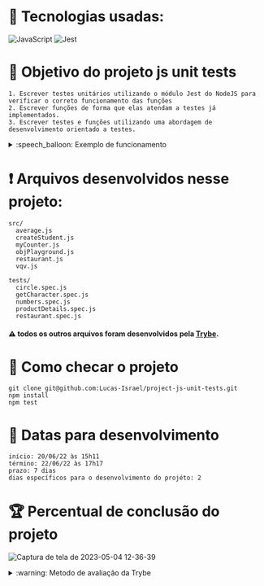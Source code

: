 # :toolbox: Tecnologias usadas:

![JavaScript](https://img.shields.io/badge/javascript-%23323330.svg?style=for-the-badge&logo=javascript&logoColor=%23F7DF1E)
![Jest](https://img.shields.io/badge/-jest-%23C21325?style=for-the-badge&logo=jest&logoColor=white)

# :open_book: Objetivo do projeto js unit tests

```
1. Escrever testes unitários utilizando o módulo Jest do NodeJS para verificar o correto funcionamento das funções
2. Escrever funções de forma que elas atendam a testes já implementados.
3. Escrever testes e funções utilizando uma abordagem de desenvolvimento orientado a testes.
```

<details>
  <summary>:speech_balloon: Exemplo de funcionamento</summary>
  
![Captura de tela de 2023-05-04 12-31-10](https://user-images.githubusercontent.com/104790267/236256147-2273ccf8-7435-41fd-9f0e-11267150d100.png)

  
</details>

# :heavy_exclamation_mark: Arquivos desenvolvidos nesse projeto:

```
src/
  average.js
  createStudent.js
  myCounter.js
  objPlayground.js
  restaurant.js
  vqv.js
  
tests/
  circle.spec.js
  getCharacter.spec.js
  numbers.spec.js
  productDetails.spec.js
  restaurant.spec.js
```

#### :warning: todos os outros arquivos foram desenvolvidos pela [Trybe](https://www.betrybe.com).

# :thinking: Como checar o projeto

```
git clone git@github.com:Lucas-Israel/project-js-unit-tests.git
npm install
npm test
```

# :calendar: Datas para desenvolvimento

```
início: 20/06/22 às 15h11
término: 22/06/22 às 17h17
prazo: 7 dias
dias específicos para o desenvolvimento do projéto: 2
```

# :trophy: Percentual de conclusão do projeto

![Captura de tela de 2023-05-04 12-36-39](https://user-images.githubusercontent.com/104790267/236257499-b3ad9cd0-2e50-4981-810a-1e3ca5c8fda2.png)


<details>
  <summary>:warning: Metodo de avaliação da Trybe</summary>
  
##### A escola de programação [Trybe](https://www.betrybe.com) utiliza um sistema de avaliação baseado na conclusão de requisitos em cada projeto, considerando a porcentagem de conclusão, com um mínimo de 80% dos requisitos obrigatórios, em um prazo regular de no máximo 7 dias, tendo dias específicos para o desenvolvimento do projeto que variam de acordo com a complexidade dele.

##### Não alcançando esse patamar mímino, o aluno entra em recuperação, tendo que entregar 90% dos requisitos obrigatórios mais os bonús, em outros 7 dias, caso o aluno falhe novamente ele é mudado de turma para refazer o conteúdo e projeto, caso falhe após mudar de turma, no mesmo conteúdo/projeto, o aluno é removido do curso.
  
</details>
